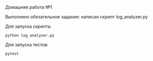 Домашняя работа №1 

Выполнено обязательное задание: написан скрипт log_analyzer.py

Для запуска скрипта:

```
python log_analyzer.py
```

Для запуска тестов:

```
pytest
```